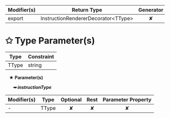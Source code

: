 | Modifier(s)                            | Return Type                    | Generator                        | Overload                         | Implementation                        |
|----------------------------------------|--------------------------------|:--------------------------------:|:--------------------------------:|:-------------------------------------:|
| export | InstructionRendererDecorator&lt;TType&gt; | ✘ | ✘  | ✔ |

# &#10025; Type Parameter(s)

| Type  | Constraint |
| ----- | ---------- |
| TType | string     |

&nbsp;&nbsp; **&#9733; Parameter(s)**

&nbsp;&nbsp;&nbsp;&nbsp;&nbsp; _**&#10149; instructionType**_

| Modifier(s)                              | Type                        | Optional                           | Rest                          | Parameter Property                          |
|------------------------------------------|-----------------------------|:----------------------------------:|:-----------------------------:|:-------------------------------------------:|
| - | TType | ✘  | ✘ | ✘ |